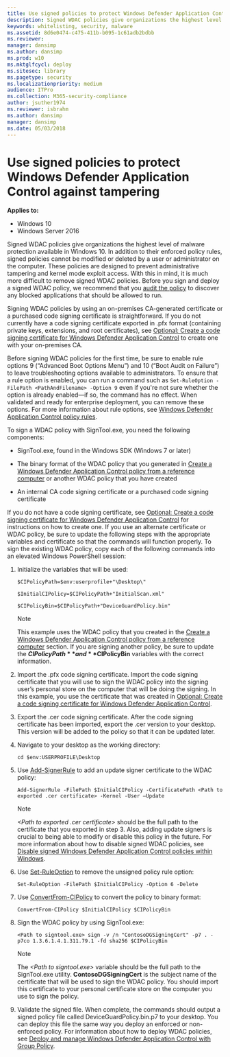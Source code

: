 ```yaml
---
title: Use signed policies to protect Windows Defender Application Control against tampering  (Windows 10)
description: Signed WDAC policies give organizations the highest level of malware protection available in Windows 10. 
keywords: whitelisting, security, malware
ms.assetid: 8d6e0474-c475-411b-b095-1c61adb2bdbb
ms.reviewer: 
manager: dansimp
ms.author: dansimp
ms.prod: w10
ms.mktglfcycl: deploy
ms.sitesec: library
ms.pagetype: security
ms.localizationpriority: medium
audience: ITPro
ms.collection: M365-security-compliance
author: jsuther1974
ms.reviewer: isbrahm
ms.author: dansimp
manager: dansimp
ms.date: 05/03/2018
---
```


# Use signed policies to protect Windows Defender Application Control against tampering

**Applies to:**

-   Windows 10
-   Windows Server 2016


Signed WDAC policies give organizations the highest level of malware protection available in Windows 10. 
In addition to their enforced policy rules, signed policies cannot be modified or deleted by a user or administrator on the computer. 
These policies are designed to prevent administrative tampering and kernel mode exploit access. 
With this in mind, it is much more difficult to remove signed WDAC policies. 
Before you sign and deploy a signed WDAC policy, we recommend that you [audit the policy](audit-windows-defender-application-control-policies.md) to discover any blocked applications that should be allowed to run. 

Signing WDAC policies by using an on-premises CA-generated certificate or a purchased code signing certificate is straightforward. 
If you do not currently have a code signing certificate exported in .pfx format (containing private keys, extensions, and root certificates), see [Optional: Create a code signing certificate for Windows Defender Application Control](create-code-signing-cert-for-windows-defender-application-control.md) to create one with your on-premises CA. 

Before signing WDAC policies for the first time, be sure to enable rule options 9 (“Advanced Boot Options Menu”) and 10 (“Boot Audit on Failure”) to leave troubleshooting options available to administrators. To ensure that a rule option is enabled, you can run a command such as `Set-RuleOption -FilePath <PathAndFilename> -Option 9` even if you're not sure whether the option is already enabled—if so, the command has no effect. When validated and ready for enterprise deployment, you can remove these options. For more information about rule options, see [Windows Defender Application Control policy rules](select-types-of-rules-to-create.md).

To sign a WDAC policy with SignTool.exe, you need the following components:

-   SignTool.exe, found in the Windows SDK (Windows 7 or later)

-   The binary format of the WDAC policy that you generated in [Create a Windows Defender Application Control policy from a reference computer](create-initial-default-policy.md) or another WDAC policy that you have created

-   An internal CA code signing certificate or a purchased code signing certificate

If you do not have a code signing certificate, see [Optional: Create a code signing certificate for Windows Defender Application Control](create-code-signing-cert-for-windows-defender-application-control.md) for instructions on how to create one. If you use an alternate certificate or WDAC policy, be sure to update the following steps with the appropriate variables and certificate so that the commands will function properly. To sign the existing WDAC policy, copy each of the following commands into an elevated Windows PowerShell session:

1. Initialize the variables that will be used:

   `$CIPolicyPath=$env:userprofile+"\Desktop\"`
    
   `$InitialCIPolicy=$CIPolicyPath+"InitialScan.xml"`
    
   `$CIPolicyBin=$CIPolicyPath+"DeviceGuardPolicy.bin"`

   > [!NOTE]
   > This example uses the WDAC policy that you created in the [Create a Windows Defender Application Control policy from a reference computer](create-initial-default-policy.md) section. If you are signing another policy, be sure to update the **$CIPolicyPath** and **$CIPolicyBin** variables with the correct information.

2. Import the .pfx code signing certificate. Import the code signing certificate that you will use to sign the WDAC policy into the signing user’s personal store on the computer that will be doing the signing. In this example, you use the certificate that was created in [Optional: Create a code signing certificate for Windows Defender Application Control](create-code-signing-cert-for-windows-defender-application-control.md).

3. Export the .cer code signing certificate. After the code signing certificate has been imported, export the .cer version to your desktop. This version will be added to the policy so that it can be updated later.

4. Navigate to your desktop as the working directory:

   `cd $env:USERPROFILE\Desktop`

5. Use [Add-SignerRule](https://docs.microsoft.com/powershell/module/configci/add-signerrule) to add an update signer certificate to the WDAC policy:

   `Add-SignerRule -FilePath $InitialCIPolicy -CertificatePath <Path to exported .cer certificate> -Kernel -User –Update`

   > [!NOTE]
   > *&lt;Path to exported .cer certificate&gt;* should be  the full path to the certificate that you exported in   step 3.
   Also, adding update signers is crucial to being able to modify or disable this policy in the future. For more information about how to disable signed WDAC policies, see [Disable signed Windows Defender Application Control policies within Windows](disable-windows-defender-application-control-policies.md#disable-signed-windows-defender-application-control-policies-within-windows).

6. Use [Set-RuleOption](https://docs.microsoft.com/powershell/module/configci/set-ruleoption) to remove the unsigned policy rule option:

   `Set-RuleOption -FilePath $InitialCIPolicy -Option 6 -Delete`

7. Use [ConvertFrom-CIPolicy](https://docs.microsoft.com/powershell/module/configci/convertfrom-cipolicy) to convert the policy to binary format:

   `ConvertFrom-CIPolicy $InitialCIPolicy $CIPolicyBin`

8. Sign the WDAC policy by using SignTool.exe:

   `<Path to signtool.exe> sign -v /n "ContosoDGSigningCert" -p7 . -p7co 1.3.6.1.4.1.311.79.1 -fd sha256 $CIPolicyBin`

   > [!NOTE]
   > The *&lt;Path to signtool.exe&gt;* variable should be the full path to the SignTool.exe utility. **ContosoDGSigningCert** is the subject name of the certificate that will be used to sign the WDAC policy. You should import this certificate to your personal certificate store on the computer you use to sign the policy.

9. Validate the signed file. When complete, the commands should output a signed policy file called DeviceGuardPolicy.bin.p7 to your desktop. You can deploy this file the same way you deploy an enforced or non-enforced policy. For information about how to deploy WDAC policies, see [Deploy and manage Windows Defender Application Control with Group Policy](deploy-windows-defender-application-control-policies-using-group-policy.md).

